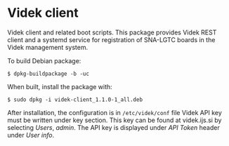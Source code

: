 # Videk client

Videk client and related boot scripts. This package provides Videk REST client
and a systemd service for registration of SNA-LGTC boards in the Videk management
system.

To build Debian package:

    $ dpkg-buildpackage -b -uc

When built, install the package with:

    $ sudo dpkg -i videk-client_1.1.0-1_all.deb

After installation, the configuration is in `/etc/videk/conf` file Videk API key must be written under key section. This key can be found at videk.ijs.si by selecting
*Users*, *admin*. The API key is displayed under *API Token* header under *User
info*.
